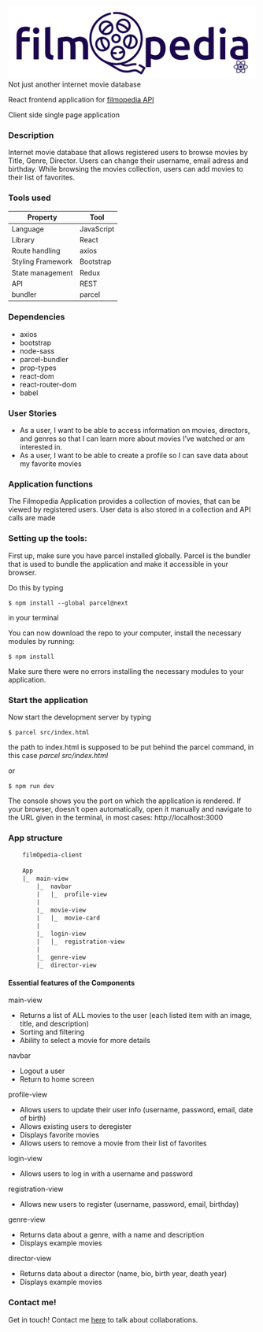 ![alt filmOpediaReactLogo](https://github.com/danielvonboros/filmOpedia-client/blob/main/src/mat/filmopediaReactLogo.png?raw=true)
Not just another internet movie database

<p>React frontend application for <a href="https://github.com/danielvonboros/filmOpedia">filmopedia API</a></p>
<p>Client side single page application</p>

### Description

Internet movie database that allows registered users to browse movies by Title, Genre, Director.
Users can change their username, email adress and birthday. While browsing the movies collection, users can add movies to their list of favorites.

### Tools used

| Property          | Tool       |
| ----------------- | ---------- |
| Language          | JavaScript |
| Library           | React      |
| Route handling    | axios      |
| Styling Framework | Bootstrap  |
| State management  | Redux      |
| API               | REST       |
| bundler           | parcel     |

### Dependencies

<ul>
<li>axios</li>
<li>bootstrap</li>
<li>node-sass</li>
<li>parcel-bundler</li>
<li>prop-types</li>
<li>react-dom</li>
<li>react-router-dom</li>
<li>babel</li>
</ul>

### User Stories

<ul>
<li>As a user, I want to be able to access information on movies, directors, and genres so that I
can learn more about movies I’ve watched or am interested in.</li>
<li>As a user, I want to be able to create a profile so I can save data about my favorite movies</li>
</ul>

### Application functions

The Filmopedia Application provides a collection of movies, that can be viewed by registered users. User data is also stored in a collection and API calls are made

### Setting up the tools:

First up, make sure you have parcel installed globally. Parcel is the bundler that is used to bundle the application and make it accessible in your browser.

Do this by typing

```
$ npm install --global parcel@next
```

in your terminal

You can now download the repo to your computer, install the necessary modules by running:

```
$ npm install
```

Make sure there were no errors installing the necessary modules to your application.

### Start the application

Now start the development server by typing

```
$ parcel src/index.html
```

the path to index.html is supposed to be put behind the parcel command, in this case _parcel src/index.html_

or

```
$ npm run dev
```

The console shows you the port on which the application is rendered. If your browser, doesn't open automatically, open it manually and navigate to the URL given in the terminal, in most cases: http://localhost:3000

### App structure

```
    filmOpedia-client

    App
    |_  main-view
        |_  navbar
        |   |_  profile-view
        |
        |_  movie-view
        |   |_  movie-card
        |
        |_  login-view
        |   |_  registration-view
        |
        |_  genre-view
        |_  director-view

```

#### Essential features of the Components

main-view

<ul>
<li>Returns a list of ALL movies to the user (each listed item with an image, title, and description)</li>
<li>Sorting and filtering</li>
<li>Ability to select a movie for more details</li>
</ul>
navbar
<ul>
<li>Logout a user</li>
<li>Return to home screen</li>
</ul>
profile-view
<ul>
<li>Allows users to update their user info (username, password, email, date of birth)</li>
<li>Allows existing users to deregister</li>
<li>Displays favorite movies</li>
<li>Allows users to remove a movie from their list of favorites</li>
</ul>
login-view
<ul>
<li>Allows users to log in with a username and password</li>
</ul>
registration-view
<ul>
<li>Allows new users to register (username, password, email, birthday)</li>
</ul>
genre-view
<ul>
<li>Returns data about a genre, with a name and description</li>
<li>Displays example movies</li>
</ul>
director-view
<ul>
<li>Returns data about a director (name, bio, birth year, death year)</li>
<li>Displays example movies</li>
</ul>

### Contact me!

Get in touch! Contact me <a href="https://linkedin.com/in/daniel-von-boros-92878a186">here</a> to talk about collaborations.
